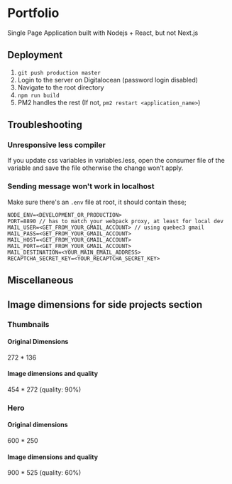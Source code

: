 # Portfolio

Single Page Application built with Nodejs + React, but not Next.js

## Deployment

1. `git push production master`
2. Login to the server on Digitalocean (password login disabled)
3. Navigate to the root directory
4. `npm run build`
5. PM2 handles the rest (If not, `pm2 restart <application_name>`)

## Troubleshooting

### Unresponsive less compiler

If you update css variables in variables.less, open the consumer file of the variable and save the file otherwise the change won't apply.

### Sending message won't work in localhost

Make sure there's an `.env` file at root, it should contain these;

```
NODE_ENV=<DEVELOPMENT_OR_PRODUCTION>
PORT=8890 // has to match your webpack proxy, at least for local dev
MAIL_USER=<GET_FROM_YOUR_GMAIL_ACCOUNT> // using quebec3 gmail
MAIL_PASS=<GET_FROM_YOUR_GMAIL_ACCOUNT>
MAIL_HOST=<GET_FROM_YOUR_GMAIL_ACCOUNT>
MAIL_PORT=<GET_FROM_YOUR_GMAIL_ACCOUNT>
MAIL_DESTINATION=<YOUR_MAIN_EMAIL_ADDRESS>
RECAPTCHA_SECRET_KEY=<YOUR_RECAPTCHA_SECRET_KEY>
```

## Miscellaneous

## Image dimensions for side projects section

### Thumbnails

#### Original Dimensions

272 \* 136

#### Image dimensions and quality

454 \* 272 (quality: 90%)

### Hero

#### Original dimensions

600 \* 250

#### Image dimensions and quality

900 \* 525 (quality: 60%)
